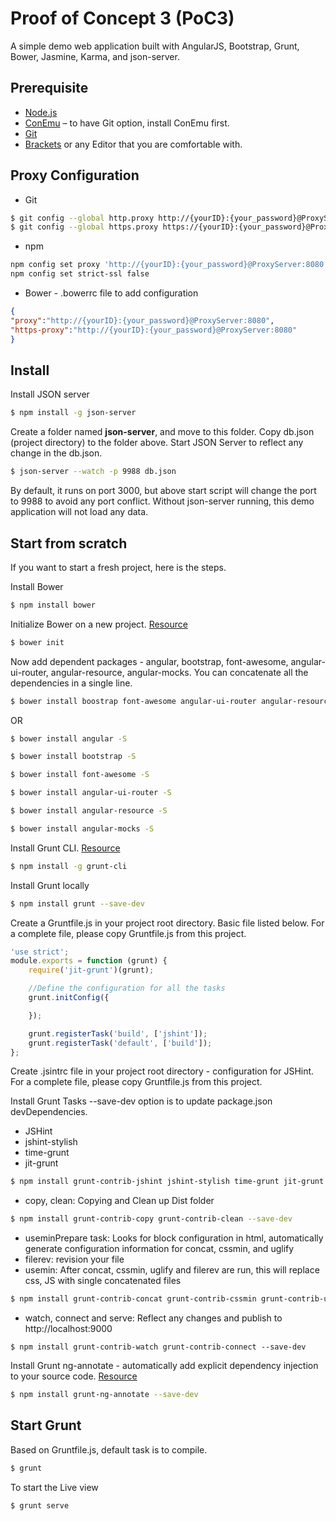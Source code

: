 # Proof of Concept 3 (PoC3)
A simple demo web application built with AngularJS, Bootstrap, Grunt, Bower, Jasmine, Karma, and json-server.

## Prerequisite
  * [Node.js](https://nodejs.org/en/)
  * [ConEmu](https://conemu.github.io/) – to have Git option, install ConEmu first.
  * [Git](https://git-scm.com/downloads)
  * [Brackets](http://brackets.io/) or any Editor that you are comfortable with.

## Proxy Configuration
  * Git
```bash
$ git config --global http.proxy http://{yourID}:{your_password}@ProxyServer:8080
$ git config --global https.proxy https://{yourID}:{your_password}@ProxyServer:8080
```

  * npm
```bash
npm config set proxy 'http://{yourID}:{your_password}@ProxyServer:8080'
npm config set strict-ssl false
```

  * Bower - .bowerrc file to add configuration
```json
{
"proxy":"http://{yourID}:{your_password}@ProxyServer:8080",
"https-proxy":"http://{yourID}:{your_password}@ProxyServer:8080"
}
```

## Install
Install JSON server
```bash
$ npm install -g json-server
```
Create a folder named **json-server**, and move to this folder.
Copy db.json (project directory) to the folder above.
Start JSON Server to reflect any change in the db.json. 

```bash
$ json-server --watch -p 9988 db.json
```
By default, it runs on port 3000, but above start script will change the port to 9988 to avoid any port conflict. Without json-server running, this demo application will not load any data.


## Start from scratch
If you want to start a fresh project, here is the steps.

Install Bower

```bash
$ npm install bower
```

Initialize Bower on a new project. [Resource](http://weaintplastic.github.io/web-development-field-guide/Development/Frontend_Development/Setting_up_your_project/Setup_Dependency_Managers/Bower/Initialize_Bower_on_a_new_Project.html)

```bash
$ bower init
```

Now add dependent packages -  angular, bootstrap, font-awesome, angular-ui-router, angular-resource, angular-mocks. You can concatenate all the dependencies in a single line.

```bash
$ bower install boostrap font-awesome angular-ui-router angular-resource angular-mocks -S
```
OR

```bash
$ bower install angular -S
```

```bash
$ bower install bootstrap -S
```

```bash
$ bower install font-awesome -S
```

```bash
$ bower install angular-ui-router -S
```

```bash
$ bower install angular-resource -S
```

```bash
$ bower install angular-mocks -S
```

Install Grunt CLI. [Resource](http://gruntjs.com/getting-started)

```bash
$ npm install -g grunt-cli
```
Install Grunt locally

```bash
$ npm install grunt --save-dev
```

Create a Gruntfile.js in your project root directory. Basic file listed below. For a complete file, please copy Gruntfile.js from this project.

```javascript
'use strict';
module.exports = function (grunt) {
    require('jit-grunt')(grunt);

    //Define the configuration for all the tasks
    grunt.initConfig({

    });

    grunt.registerTask('build', ['jshint']);
    grunt.registerTask('default', ['build']);
};
```

Create .jsintrc file in your project root directory - configuration for JSHint. For a complete file, please copy Gruntfile.js from this project.

Install Grunt Tasks --save-dev option is to update package.json devDependencies. 
  * JSHint
  * jshint-stylish
  * time-grunt
  * jit-grunt
  
```bash
$ npm install grunt-contrib-jshint jshint-stylish time-grunt jit-grunt --save-dev
```

  * copy, clean: Copying and Clean up Dist folder

```bash
$ npm install grunt-contrib-copy grunt-contrib-clean --save-dev
```

  * useminPrepare task: Looks for block configuration in html, automatically generate configuration information for concat, cssmin, and uglify
  * filerev: revision your file
  * usemin: After concat, cssmin, uglify and filerev are run, this will replace css, JS with single concatenated files  

```bash
$ npm install grunt-contrib-concat grunt-contrib-cssmin grunt-contrib-uglify grunt-filerev grunt-usemin --save-dev
```
  
  * watch, connect and serve: Reflect any changes and publish to http://localhost:9000

```
$ npm install grunt-contrib-watch grunt-contrib-connect --save-dev
```

Install Grunt ng-annotate - automatically add explicit dependency injection to your source code. [Resource](https://www.npmjs.com/package/grunt-ng-annotate)

```bash
$ npm install grunt-ng-annotate --save-dev
```

## Start Grunt

Based on Gruntfile.js, default task is to compile.

```bash
$ grunt
```

To start the Live view

```bash
$ grunt serve
```